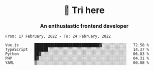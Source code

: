 <h1 align="center">👋 Tri here</h1>
<h3 align="center">An enthusiastic frontend developer</h3>

<!--START_SECTION:waka-->
```text
From: 17 February, 2022 - To: 24 February, 2022

Vue.js       █████████████████████████████▓░░░░░░░░░░░   72.58 % 
TypeScript   ██████░░░░░░░░░░░░░░░░░░░░░░░░░░░░░░░░░░░   14.37 % 
Python       ██▓░░░░░░░░░░░░░░░░░░░░░░░░░░░░░░░░░░░░░░   06.83 % 
PHP          █▓░░░░░░░░░░░░░░░░░░░░░░░░░░░░░░░░░░░░░░░   04.31 % 
YAML         ▒░░░░░░░░░░░░░░░░░░░░░░░░░░░░░░░░░░░░░░░░   00.88 % 
```
<!--END_SECTION:waka-->
